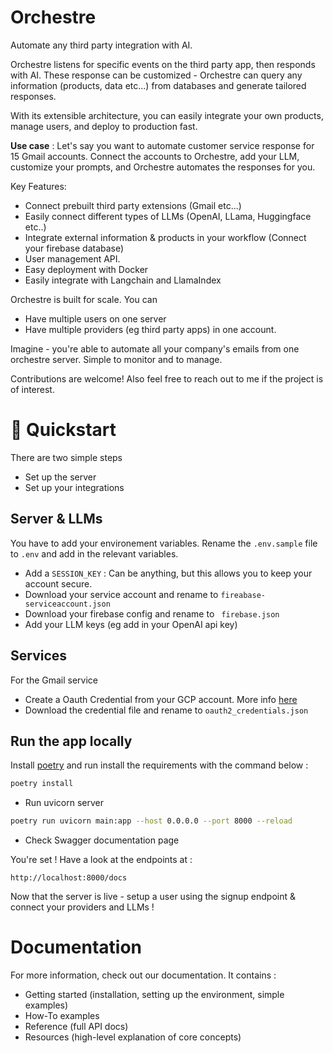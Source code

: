 # Orchestre
Automate any third party integration with AI. 

Orchestre listens for specific events on the third party app, then responds with AI. These response can be customized - Orchestre can query any information (products, data etc...) from databases and generate tailored responses. 

With its extensible architecture, you can easily integrate your own products, manage users, and deploy to production fast.

**Use case** : Let's say you want to automate customer service response for 15 Gmail accounts. Connect the accounts to Orchestre, add your LLM, customize your prompts, and Orchestre automates the responses for you. 


Key Features:
- Connect prebuilt third party extensions (Gmail etc...)
- Easily connect different types of LLMs (OpenAI, LLama, Huggingface etc..) 
- Integrate external information & products in your workflow (Connect your firebase database) 
- User management API. 
- Easy deployment with Docker
- Easily integrate with Langchain and LlamaIndex

Orchestre is built for scale. You can 
- Have multiple users on one server
- Have multiple providers (eg third party apps) in one account.

Imagine - you're able to automate all your company's emails from one orchestre server. Simple to monitor and to manage.  

Contributions are welcome! Also feel free to reach out to me if the project is of interest.

# 🚀 Quickstart 

There are two simple steps 
- Set up the server 
- Set up your integrations 

## Server & LLMs

You have to add your environement variables. Rename the `.env.sample`  file to `.env` and add in the relevant variables. 

- Add a `SESSION_KEY` : Can be anything, but this allows you to keep your account secure. 
- Download your service account and rename to `fireabase-serviceaccount.json` 
- Download your firebase config and rename to ` firebase.json` 
- Add your LLM keys (eg add in your OpenAI api key)


## Services 

For the Gmail service 
- Create a Oauth Credential from your GCP account. More info [here](https://developers.google.com/identity/protocols/oauth2)
- Download the credential file and rename to `oauth2_credentials.json` 

## Run the app locally

Install [poetry](https://python-poetry.org/) and run install the requirements with the command below :  

```bash
poetry install
```

- Run uvicorn server

```bash
poetry run uvicorn main:app --host 0.0.0.0 --port 8000 --reload
```

- Check Swagger documentation page

You're set ! Have a look at the endpoints at :

```
http://localhost:8000/docs
```

Now that the server is live - setup a user using the signup endpoint & connect your providers and LLMs !

# Documentation

For more information, check out our documentation. It contains : 
- Getting started (installation, setting up the environment, simple examples)
- How-To examples
- Reference (full API docs)
- Resources (high-level explanation of core concepts)